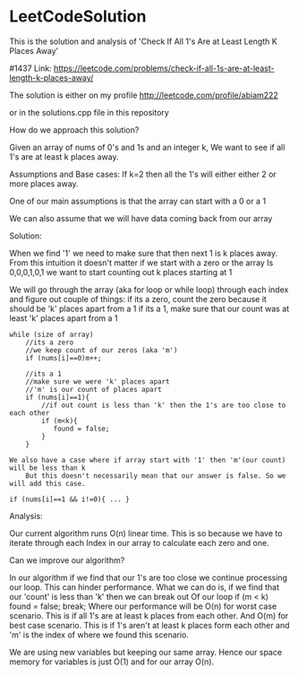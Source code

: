 # LeetCodeSolution

This is the solution and analysis of 'Check If All 1's Are at Least Length K Places Away'

#1437
Link: https://leetcode.com/problems/check-if-all-1s-are-at-least-length-k-places-away/

The solution is either on my profile
http://leetcode.com/profile/abiam222

or in the solutions.cpp file in this repository



How do we approach this solution?

Given an array of nums of 0's and 1s and an integer k,
We want to see if all 1's are at least k places away.

Assumptions and Base cases: 
If k=2 then all the 1's will either either 2 or more places away.

One of our main assumptions is that the array can start with a
0 or a 1

We can also assume that we will have data coming back from our array


Solution:

When we find '1' we need to make sure that then next 1 is k places away. 
From this intuition it doesn't matter if we start with a zero or the array
Is 0,0,0,1,0,1 we want to start counting out k places starting at 1

We will go through the array (aka for loop or while loop) through each index
and figure out couple of things:
	if its a zero, count the zero because it should be 'k' places apart from a 1
 	if its a 1, make sure that our count was at least 'k' places apart from a 1


	while (size of array)
		//its a zero
		//we keep count of our zeros (aka 'm')
		if (nums[i]==0)m++;

		//its a 1
		//make sure we were 'k' places apart
		//'m' is our count of places apart
		if (nums[i]==1){
			//if out count is less than 'k' then the 1's are too close to each other
			if (m<k){
			   found = false; 	
			}
		}
		 
	We also have a case where if array start with '1' then 'm'(our count) will be less than k
        But this doesn't necessarily mean that our answer is false. So we will add this case.
	
	if (nums[i]==1 && i!=0){ ... }
     
Analysis:

   Our current algorithm runs O(n) linear time. This is so because we have to iterate through each 
   Index in our array to calculate each zero and one.

  Can we improve our algorithm?

  In our algorithm if we find that our 1's are too close we continue processing our loop. This can hinder
  performance. What we can do is, if we find that our 'count' is less than 'k' then we can break out
  Of our loop
	if (m < k)
	     found = false;
	     break;
Where our performance will be O(n) for worst case scenario. This is if all 1's are at least k places from each other. And O(m) for best case scenario. This is if 1's aren't at least k places form each other and 'm' is the index of where we found this scenario.

   We are using new variables but keeping our same array. Hence our space memory for variables is just O(1) and for our array O(n). 
